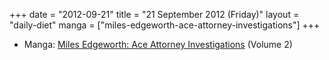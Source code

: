 +++
date = "2012-09-21"
title = "21 September 2012 (Friday)"
layout = "daily-diet"
manga = ["miles-edgeworth-ace-attorney-investigations"]
+++

<ul>
<li class="entry Manga">Manga: <a href="/manga/miles-edgeworth-ace-attorney-investigations">Miles Edgeworth: Ace Attorney Investigations</a> (Volume 2)</li>
</ul>